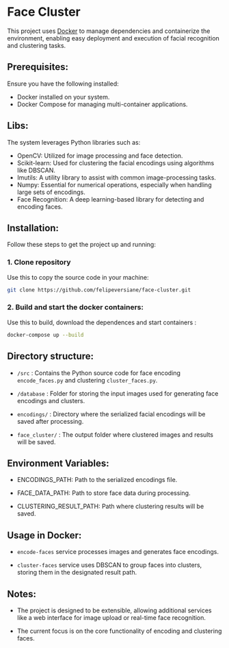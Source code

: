 # Face Cluster

This project uses [Docker](https://www.docker.com) to manage dependencies and containerize the environment, enabling easy deployment and execution of facial recognition and clustering tasks.

## Prerequisites:

Ensure you have the following installed:

- Docker installed on your system.
- Docker Compose for managing multi-container applications.

## Libs:

The system leverages Python libraries such as:

- OpenCV: Utilized for image processing and face detection.
- Scikit-learn: Used for clustering the facial encodings using algorithms like DBSCAN.
- Imutils: A utility library to assist with common image-processing tasks.
- Numpy: Essential for numerical operations, especially when handling large sets of encodings.
- Face Recognition: A deep learning-based library for detecting and encoding faces.

## Installation:

Follow these steps to get the project up and running:

### 1. Clone repository

Use this to copy the source code in your machine:

```bash
git clone https://github.com/felipeversiane/face-cluster.git
```

### 2. Build and start the docker containers:

Use this to build, download the dependences and start containers : 

```bash
docker-compose up --build
```

## Directory structure:

- `/src` : Contains the Python source code for face encoding `encode_faces.py` and clustering `cluster_faces.py`.

- `/database` : Folder for storing the input images used for generating face encodings and clusters.

- `encodings/` : Directory where the serialized facial encodings will be saved after processing.

- `face_cluster/` : The output folder where clustered images and results will be saved.

## Environment Variables:

- ENCODINGS_PATH: Path to the serialized encodings file.

- FACE_DATA_PATH: Path to store face data during processing.

- CLUSTERING_RESULT_PATH: Path where clustering results will be saved.

## Usage in Docker:

- `encode-faces` service processes images and generates face encodings.

- `cluster-faces` service uses DBSCAN to group faces into clusters, storing them in the designated result path.

## Notes:

- The project is designed to be extensible, allowing additional services like a web interface for image upload or real-time face recognition.

- The current focus is on the core functionality of encoding and clustering faces.

